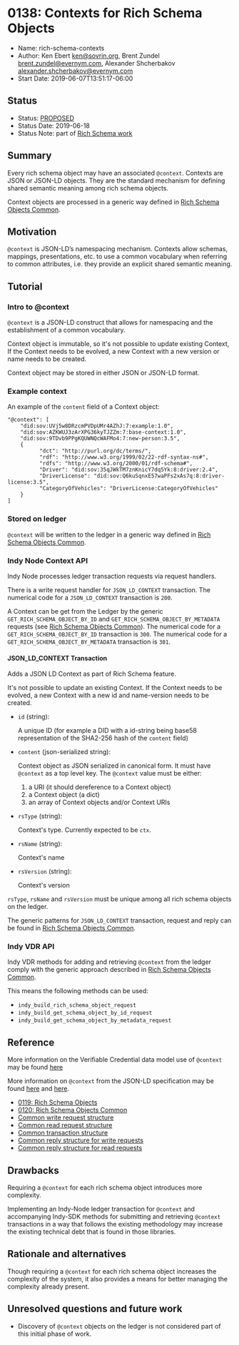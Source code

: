 # 0138: Contexts for Rich Schema Objects
- Name: rich-schema-contexts
- Author: Ken Ebert ken@sovrin.org, Brent Zundel brent.zundel@evernym.com, Alexander Shcherbakov alexander.shcherbakov@evernym.com
- Start Date: 2019-06-07T13:51:17-06:00

## Status
- Status: [PROPOSED](/README.md#hipe-lifecycle)
- Status Date: 2019-06-18
- Status Note: part of [Rich Schema work](0119-rich-schemas/README.md)

## Summary
[summary]: #summary

Every rich schema object may have an associated `@context`. Contexts are JSON or JSON-LD
objects. They are the standard mechanism for defining shared semantic
meaning among rich schema objects.

Context objects are processed in a generic way defined in 
[Rich Schema Objects Common](https://github.com/hyperledger/indy-hipe/tree/master/text/0120-rich-schemas-common).

## Motivation
[motivation]: #motivation

`@context` is JSON-LD’s namespacing mechanism. Contexts allow schemas,
mappings, presentations, etc. to use a common vocabulary when referring to
common attributes, i.e. they provide an explicit shared semantic meaning.

## Tutorial
[tutorial]: #tutorial

### Intro to @context
`@context` is a JSON-LD construct that allows for namespacing and the
establishment of a common vocabulary.

Context object is immutable, so it's not possible to update existing Context, 
If the Context needs to be evolved, a new Context with a new version or name needs to be created.

Context object may be stored in either JSON or JSON-LD format.

### Example context
An example of the `content` field of a Context object:
```
"@context": [
    "did:sov:UVj5w8DRzcmPVDpUMr4AZhJ:7:example:1.0",
    "did:sov:AZKWUJ3zArXPG36kyTJZZm:7:base-context:1.0",
    "did:sov:9TDvb9PPgKQUWNQcWAFMo4:7:new-person:3.5",
    {
          "dct": "http://purl.org/dc/terms/",
          "rdf": "http://www.w3.org/1999/02/22-rdf-syntax-ns#",
          "rdfs": "http://www.w3.org/2000/01/rdf-schema#",
          "Driver": "did:sov:35qJWkTM7znKnicY7dq5Yk:8:driver:2.4",
          "DriverLicense": "did:sov:Q6kuSqnxE57waPFs2xAs7q:8:driver-license:3.5",
          "CategoryOfVehicles": "DriverLicense:CategoryOfVehicles"
    }
]
```

### Stored on ledger
`@context` will be written to the ledger in a generic way defined in 
[Rich Schema Objects Common](https://github.com/hyperledger/indy-hipe/tree/master/text/0120-rich-schemas-common#how-rich-schema-objects-are-stored-on-the-ledger).


### Indy Node Context API
Indy Node processes ledger transaction requests via request handlers.

There is a write request handler for `JSON_LD_CONTEXT` transaction.
The numerical code for a `JSON_LD_CONTEXT` transaction is `200`.

A Context can be get from the Ledger by the generic `GET_RICH_SCHEMA_OBJECT_BY_ID` and `GET_RICH_SCHEMA_OBJECT_BY_METADATA`
requests (see [Rich Schema Objects Common](https://github.com/hyperledger/indy-hipe/tree/master/text/0120-rich-schemas-common#querying-rich-schema-objects-from-the-ledger)).
The numerical code for a `GET_RICH_SCHEMA_OBJECT_BY_ID` transaction is `300`.
The numerical code for a `GET_RICH_SCHEMA_OBJECT_BY_METADATA` transaction is `301`.


#### JSON_LD_CONTEXT Transaction

Adds a JSON LD Context as part of Rich Schema feature.

It's not possible to update an existing Context.
If the Context needs to be evolved, a new Context with a new id and name-version needs to be created.



- `id` (string):

     A unique ID (for example a DID with a id-string being base58 representation of the SHA2-256 hash of the `content` field)
     
- `content` (json-serialized string): 

    Context object as JSON serialized in canonical form. It must have `@context` as a top level key.
    The `@context` value must be either:
    1) a URI (it should dereference to a Context object)
    2) a Context object (a dict)
    3) an array of Context objects and/or Context URIs

- `rsType` (string):

    Context's type. Currently expected to be `ctx`.
    
- `rsName` (string):

    Context's name
    
- `rsVersion` (string):

    Context's version
        
`rsType`, `rsName` and `rsVersion` must be unique among all rich schema objects on the ledger.

The generic patterns for `JSON_LD_CONTEXT` transaction, request and reply can be found in [Rich Schema Objects Common](https://github.com/hyperledger/indy-hipe/tree/master/text/0120-rich-schemas-common#common-template-for-all-write-requests-for-rich-schema-objects).



### Indy VDR API
Indy VDR methods for adding and retrieving `@context` from the
ledger comply with the generic approach described in [Rich Schema Objects Common](https://github.com/hyperledger/indy-hipe/tree/master/text/0120-rich-schemas-common#indy-vdr-api).

This means the following methods can be used:
- `indy_build_rich_schema_object_request`
- `indy_build_get_schema_object_by_id_request`
- `indy_build_get_schema_object_by_metadata_request`


## Reference
[reference]: #reference

More information on the Verifiable Credential data model use of `@context`
may be found [here](https://w3c.github.io/vc-data-model/#contexts)

More information on `@context` from the JSON-LD specification may be found
[here](https://w3c.github.io/json-ld-syntax/#the-context) and
[here](https://w3c.github.io/json-ld-syntax/#advanced-context-usage).

- [0119: Rich Schema Objects](https://github.com/hyperledger/indy-hipe/tree/master/text/0119-rich-schemas)
- [0120: Rich Schema Objects Common](https://github.com/hyperledger/indy-hipe/tree/master/text/0120-rich-schemas-common) 
- [Common write request structure](https://github.com/hyperledger/indy-node/blob/master/docs/source/requests.md#common-write-request-structure)
- [Common read request structure](https://github.com/hyperledger/indy-node/blob/master/docs/source/requests.md#common-request-structure)
- [Common transaction structure](https://github.com/hyperledger/indy-node/blob/master/docs/source/transactions.md#common-structure)
- [Common reply structure for write requests](https://github.com/hyperledger/indy-node/blob/master/docs/source/requests.md#reply-structure-for-write-requests)
- [Common reply structure for read requests](https://github.com/hyperledger/indy-node/blob/master/docs/source/requests.md#reply-structure-for-read-requests)


## Drawbacks
[drawbacks]: #drawbacks
Requiring a `@context` for each rich schema object introduces more
complexity.

Implementing an Indy-Node ledger transaction for `@context` and
accompanying Indy-SDK methods for submitting and retrieving `@context`
transactions in a way that follows the existing methodology may increase
the existing technical debt that is found in those libraries.

## Rationale and alternatives
[alternatives]: #alternatives

Though requiring a `@context` for each rich schema object increases the
complexity of the system, it also provides a means for better managing the
complexity already present.

## Unresolved questions and future work
[unresolved]: #unresolved-questions

- Discovery of `@context` objects on the ledger is not considered part of
this initial phase of work.

